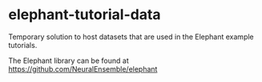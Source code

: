# elephant-tutorial-data
Temporary solution to host datasets that are used in the Elephant example tutorials.

The Elephant library can be found at https://github.com/NeuralEnsemble/elephant
